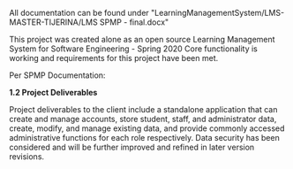 All documentation can be found under "LearningManagementSystem/LMS-MASTER-TIJERINA/LMS SPMP - final.docx"

This project was created alone as an open source Learning Management System for Software Engineering - Spring 2020
Core functionality is working and requirements for this project have been met.

Per SPMP Documentation:

**1.2	Project Deliverables**

Project deliverables to the client include a standalone application that can create and manage accounts, store student, staff, and administrator data, create, modify, and manage existing data, and provide commonly accessed administrative functions for each role respectively. Data security has been considered and will be further improved and refined in later version revisions.
